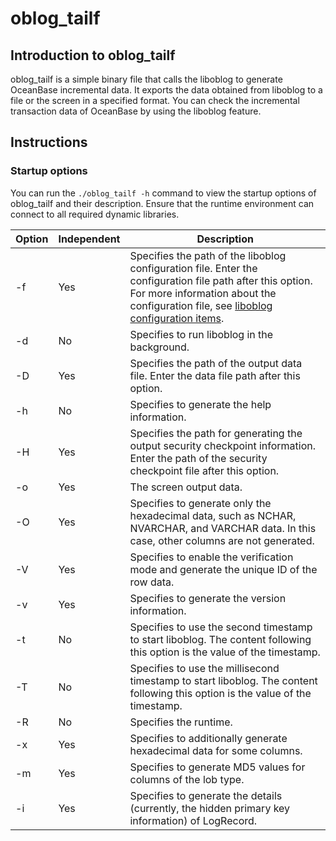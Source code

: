 oblog_tailf 
================================



Introduction to oblog_tailf 
------------------------------------------------

oblog_tailf is a simple binary file that calls the liboblog to generate OceanBase incremental data. It exports the data obtained from liboblog to a file or the screen in a specified format. You can check the incremental transaction data of OceanBase by using the liboblog feature.

Instructions 
---------------------------------

### Startup options 

You can run the `./oblog_tailf -h` command to view the startup options of oblog_tailf and their description. Ensure that the runtime environment can connect to all required dynamic libraries. 




| Option | Independent |                                                                                                                   Description                                                                                                                   |
|--------|-------------|-------------------------------------------------------------------------------------------------------------------------------------------------------------------------------------------------------------------------------------------------|
| -f     | Yes         | Specifies the path of the liboblog configuration file. Enter the configuration file path after this option. For more information about the configuration file, see [liboblog configuration items](../200.liboblog-parameters/100.general-liboblog-configuration-items.md). |
| -d     | No          | Specifies to run liboblog in the background.                                                                                                                                                                                                    |
| -D     | Yes         | Specifies the path of the output data file. Enter the data file path after this option.                                                                                                                                                         |
| -h     | No          | Specifies to generate the help information.                                                                                                                                                                                                     |
| -H     | Yes         | Specifies the path for generating the output security checkpoint information. Enter the path of the security checkpoint file after this option.                                                                                                 |
| -o     | Yes         | The screen output data.                                                                                                                                                                                                                         |
| -O     | Yes         | Specifies to generate only the hexadecimal data, such as NCHAR, NVARCHAR, and VARCHAR data. In this case, other columns are not generated.                                                                                                      |
| -V     | Yes         | Specifies to enable the verification mode and generate the unique ID of the row data.                                                                                                                                                           |
| -v     | Yes         | Specifies to generate the version information.                                                                                                                                                                                                  |
| -t     | No          | Specifies to use the second timestamp to start liboblog. The content following this option is the value of the timestamp.                                                                                                                       |
| -T     | No          | Specifies to use the millisecond timestamp to start liboblog. The content following this option is the value of the timestamp.                                                                                                                  |
| -R     | No          | Specifies the runtime.                                                                                                                                                                                                                          |
| -x     | Yes         | Specifies to additionally generate hexadecimal data for some columns.                                                                                                                                                                           |
| -m     | Yes         | Specifies to generate MD5 values for columns of the lob type.                                                                                                                                                                                   |
| -i     | Yes         | Specifies to generate the details (currently, the hidden primary key information) of LogRecord.                                                                                                                                                 |



